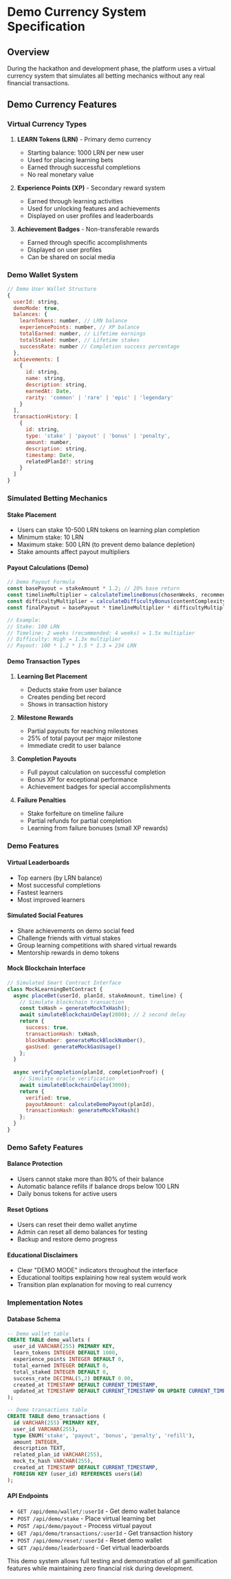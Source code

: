 # Demo Currency System Specification

## Overview

During the hackathon and development phase, the platform uses a virtual currency system that simulates all betting mechanics without any real financial transactions.

## Demo Currency Features

### Virtual Currency Types

1. **LEARN Tokens (LRN)** - Primary demo currency
   - Starting balance: 1000 LRN per new user
   - Used for placing learning bets
   - Earned through successful completions
   - No real monetary value

2. **Experience Points (XP)** - Secondary reward system
   - Earned through learning activities
   - Used for unlocking features and achievements
   - Displayed on user profiles and leaderboards

3. **Achievement Badges** - Non-transferable rewards
   - Earned through specific accomplishments
   - Displayed on user profiles
   - Can be shared on social media

### Demo Wallet System

```javascript
// Demo User Wallet Structure
{
  userId: string,
  demoMode: true,
  balances: {
    learnTokens: number, // LRN balance
    experiencePoints: number, // XP balance
    totalEarned: number, // Lifetime earnings
    totalStaked: number, // Lifetime stakes
    successRate: number // Completion success percentage
  },
  achievements: [
    {
      id: string,
      name: string,
      description: string,
      earnedAt: Date,
      rarity: 'common' | 'rare' | 'epic' | 'legendary'
    }
  ],
  transactionHistory: [
    {
      id: string,
      type: 'stake' | 'payout' | 'bonus' | 'penalty',
      amount: number,
      description: string,
      timestamp: Date,
      relatedPlanId?: string
    }
  ]
}
```

### Simulated Betting Mechanics

#### Stake Placement
- Users can stake 10-500 LRN tokens on learning plan completion
- Minimum stake: 10 LRN
- Maximum stake: 500 LRN (to prevent demo balance depletion)
- Stake amounts affect payout multipliers

#### Payout Calculations (Demo)
```javascript
// Demo Payout Formula
const basePayout = stakeAmount * 1.2; // 20% base return
const timelineMultiplier = calculateTimelineBonus(chosenWeeks, recommendedWeeks);
const difficultyMultiplier = calculateDifficultyBonus(contentComplexity);
const finalPayout = basePayout * timelineMultiplier * difficultyMultiplier;

// Example:
// Stake: 100 LRN
// Timeline: 2 weeks (recommended: 4 weeks) = 1.5x multiplier
// Difficulty: High = 1.3x multiplier
// Payout: 100 * 1.2 * 1.5 * 1.3 = 234 LRN
```

#### Demo Transaction Types

1. **Learning Bet Placement**
   - Deducts stake from user balance
   - Creates pending bet record
   - Shows in transaction history

2. **Milestone Rewards**
   - Partial payouts for reaching milestones
   - 25% of total payout per major milestone
   - Immediate credit to user balance

3. **Completion Payouts**
   - Full payout calculation on successful completion
   - Bonus XP for exceptional performance
   - Achievement badges for special accomplishments

4. **Failure Penalties**
   - Stake forfeiture on timeline failure
   - Partial refunds for partial completion
   - Learning from failure bonuses (small XP rewards)

### Demo Features

#### Virtual Leaderboards
- Top earners (by LRN balance)
- Most successful completions
- Fastest learners
- Most improved learners

#### Simulated Social Features
- Share achievements on demo social feed
- Challenge friends with virtual stakes
- Group learning competitions with shared virtual rewards
- Mentorship rewards in demo tokens

#### Mock Blockchain Interface
```javascript
// Simulated Smart Contract Interface
class MockLearningBetContract {
  async placeBet(userId, planId, stakeAmount, timeline) {
    // Simulate blockchain transaction
    const txHash = generateMockTxHash();
    await simulateBlockchainDelay(2000); // 2 second delay
    return {
      success: true,
      transactionHash: txHash,
      blockNumber: generateMockBlockNumber(),
      gasUsed: generateMockGasUsage()
    };
  }
  
  async verifyCompletion(planId, completionProof) {
    // Simulate oracle verification
    await simulateBlockchainDelay(3000);
    return {
      verified: true,
      payoutAmount: calculateDemoPayout(planId),
      transactionHash: generateMockTxHash()
    };
  }
}
```

### Demo Safety Features

#### Balance Protection
- Users cannot stake more than 80% of their balance
- Automatic balance refills if balance drops below 100 LRN
- Daily bonus tokens for active users

#### Reset Options
- Users can reset their demo wallet anytime
- Admin can reset all demo balances for testing
- Backup and restore demo progress

#### Educational Disclaimers
- Clear "DEMO MODE" indicators throughout the interface
- Educational tooltips explaining how real system would work
- Transition plan explanation for moving to real currency

### Implementation Notes

#### Database Schema
```sql
-- Demo wallet table
CREATE TABLE demo_wallets (
  user_id VARCHAR(255) PRIMARY KEY,
  learn_tokens INTEGER DEFAULT 1000,
  experience_points INTEGER DEFAULT 0,
  total_earned INTEGER DEFAULT 0,
  total_staked INTEGER DEFAULT 0,
  success_rate DECIMAL(5,2) DEFAULT 0.00,
  created_at TIMESTAMP DEFAULT CURRENT_TIMESTAMP,
  updated_at TIMESTAMP DEFAULT CURRENT_TIMESTAMP ON UPDATE CURRENT_TIMESTAMP
);

-- Demo transactions table
CREATE TABLE demo_transactions (
  id VARCHAR(255) PRIMARY KEY,
  user_id VARCHAR(255),
  type ENUM('stake', 'payout', 'bonus', 'penalty', 'refill'),
  amount INTEGER,
  description TEXT,
  related_plan_id VARCHAR(255),
  mock_tx_hash VARCHAR(255),
  created_at TIMESTAMP DEFAULT CURRENT_TIMESTAMP,
  FOREIGN KEY (user_id) REFERENCES users(id)
);
```

#### API Endpoints
- `GET /api/demo/wallet/:userId` - Get demo wallet balance
- `POST /api/demo/stake` - Place virtual learning bet
- `POST /api/demo/payout` - Process virtual payout
- `GET /api/demo/transactions/:userId` - Get transaction history
- `POST /api/demo/reset/:userId` - Reset demo wallet
- `GET /api/demo/leaderboard` - Get virtual leaderboards

This demo system allows full testing and demonstration of all gamification features while maintaining zero financial risk during development.